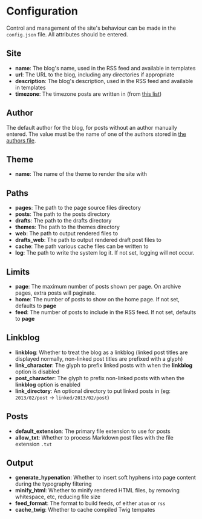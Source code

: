 Configuration
=============

Control and management of the site's behaviour can be made in the `config.json` file. All attributes should be entered.

## Site

- **name**: The blog's name, used in the RSS feed and available in templates
- **url**: The URL to the blog, including any directories if appropriate
- **description**: The blog's description, used in the RSS feed and available in templates
- **timezone**: The timezone posts are written in (from [this list](http://php.net/manual/en/timezones.php))


## Author

The default author for the blog, for posts without an author manually entered. The value must be the name of one of the authors stored in [the authors file](AUTHORS.md).


## Theme

- **name**: The name of the theme to render the site with


## Paths

- **pages**: The path to the page source files directory
- **posts**: The path to the posts directory
- **drafts**: The path to the drafts directory
- **themes**: The path to the themes directory
- **web**: The path to output rendered files to
- **drafts_web**: The path to output rendered draft post files to
- **cache**: The path various cache files can be written to
- **log**: The path to write the system log it. If not set, logging will not occur.


## Limits

- **page**: The maximum number of posts shown per page. On archive pages, extra posts will paginate.
- **home**: The number of posts to show on the home page. If not set, defaults to **page**
- **feed**: The number of posts to include in the RSS feed. If not set, defaults to **page**


## Linkblog

- **linkblog**: Whether to treat the blog as a linkblog (linked post titles are displayed normally, non-linked post
                titles are prefixed with a glyph)
- **link_character**: The glyph to prefix linked posts with when the **linkblog** option is disabled
- **post_character**: The glyph to prefix non-linked posts with when the **linkblog** option is enabled
- **link_directory**: An optional directory to put linked posts in (eg: `2013/02/post` → `linked/2013/02/post`)


## Posts

- **default_extension**: The primary file extension to use for posts
- **allow_txt**: Whether to process Markdown post files with the file extension `.txt`


## Output

- **generate_hypenation**: Whether to insert soft hyphens into page content during the typography filtering
- **minify_html**: Whether to minify rendered HTML files, by removing whitespace, etc, reducing file size
- **feed_format**: The format to build feeds, of either `atom` or `rss`
- **cache_twig**: Whether to cache compiled Twig tempates
